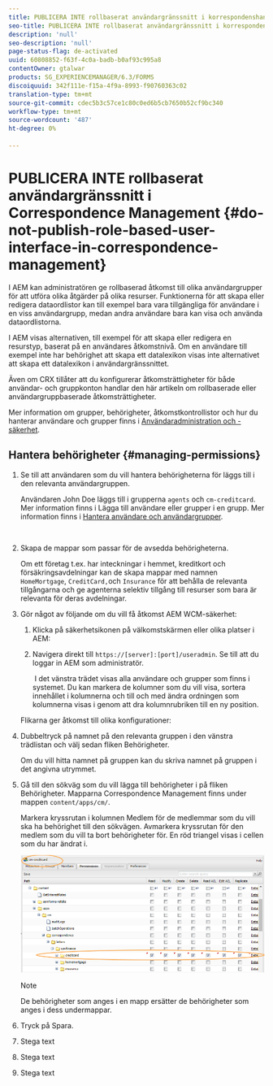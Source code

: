 ```yaml
---
title: PUBLICERA INTE rollbaserat användargränssnitt i korrespondenshanteringen
seo-title: PUBLICERA INTE rollbaserat användargränssnitt i korrespondenshanteringen
description: 'null'
seo-description: 'null'
page-status-flag: de-activated
uuid: 60808852-f63f-4c0a-badb-b0af93c995a8
contentOwner: gtalwar
products: SG_EXPERIENCEMANAGER/6.3/FORMS
discoiquuid: 342f111e-f15a-4f9a-8993-f90760363c02
translation-type: tm+mt
source-git-commit: cdec5b3c57ce1c80c0ed6b5cb7650b52cf9bc340
workflow-type: tm+mt
source-wordcount: '487'
ht-degree: 0%

---
```



# PUBLICERA INTE rollbaserat användargränssnitt i Correspondence Management {#do-not-publish-role-based-user-interface-in-correspondence-management}

I AEM kan administratören ge rollbaserad åtkomst till olika användargrupper för att utföra olika åtgärder på olika resurser. Funktionerna för att skapa eller redigera dataordlistor kan till exempel bara vara tillgängliga för användare i en viss användargrupp, medan andra användare bara kan visa och använda dataordlistorna.

I AEM visas alternativen, till exempel för att skapa eller redigera en resurstyp, baserat på en användares åtkomstnivå. Om en användare till exempel inte har behörighet att skapa ett datalexikon visas inte alternativet att skapa ett datalexikon i användargränssnittet.

Även om CRX tillåter att du konfigurerar åtkomsträttigheter för både användar- och gruppkonton handlar den här artikeln om rollbaserade eller användargruppbaserade åtkomsträttigheter.

Mer information om grupper, behörigheter, åtkomstkontrollistor och hur du hanterar användare och grupper finns i [Användaradministration och -säkerhet](/help/sites-administering/security.md).

## Hantera behörigheter {#managing-permissions}

1. Se till att användaren som du vill hantera behörigheterna för läggs till i den relevanta användargruppen.

   Användaren John Doe läggs till i grupperna `agents` och `cm-creditcard`. Mer information finns i Lägga till användare eller grupper i en grupp. Mer information finns i [Hantera användare och användargrupper](/help/communities/users.md).

   ![]()

1. Skapa de mappar som passar för de avsedda behörigheterna.

   Om ett företag t.ex. har inteckningar i hemmet, kreditkort och försäkringsavdelningar kan de skapa mappar med namnen `HomeMortgage`, `CreditCard,`och `Insurance` för att behålla de relevanta tillgångarna och ge agenterna selektiv tillgång till resurser som bara är relevanta för deras avdelningar.

1. Gör något av följande om du vill få åtkomst AEM WCM-säkerhet:

   1. Klicka på säkerhetsikonen på välkomstskärmen eller olika platser i AEM:

   1. Navigera direkt till `https://[server]:[port]/useradmin`. Se till att du loggar in AEM som administratör.

      ![]()
   I det vänstra trädet visas alla användare och grupper som finns i systemet. Du kan markera de kolumner som du vill visa, sortera innehållet i kolumnerna och till och med ändra ordningen som kolumnerna visas i genom att dra kolumnrubriken till en ny position.

   Flikarna ger åtkomst till olika konfigurationer:

1. Dubbeltryck på namnet på den relevanta gruppen i den vänstra trädlistan och välj sedan fliken Behörigheter.

   Om du vill hitta namnet på gruppen kan du skriva namnet på gruppen i det angivna utrymmet.

1. Gå till den sökväg som du vill lägga till behörigheter i på fliken Behörigheter. Mapparna Correspondence Management finns under mappen `content/apps/cm/`.

   Markera kryssrutan i kolumnen Medlem för de medlemmar som du vill ska ha behörighet till den sökvägen. Avmarkera kryssrutan för den medlem som du vill ta bort behörigheter för. En röd triangel visas i cellen som du har ändrat i.

   ![useradmin-creditcard](assets/useradmin-creditcard.png)

   >[!NOTE]
   >
   >De behörigheter som anges i en mapp ersätter de behörigheter som anges i dess undermappar.

1. Tryck på Spara.
1. Stega text
1. Stega text
1. Stega text

